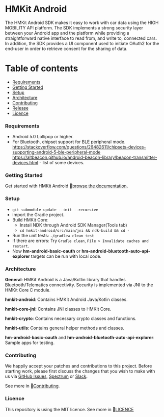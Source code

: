 # HMKit Android

The HMKit Android SDK makes it easy to work with car data using the HIGH MOBILITY API platform. The SDK implements a strong security layer between your Android app and the platform while providing a straightforward native interface to read from, and write to, connected cars.
In addition, the SDK provides a UI component used to initiate OAuth2 for the end-user in order to retrieve consent for the sharing of data.

# Table of contents

* [Requirements](#requirements)
* [Getting Started](#getting-started)
* [Setup](#setup)
* [Architecture](#architecture)
* [Contributing](#contributing)
* [Release](#release)
* [Licence](#Licence)

### Requirements

* Android 5.0 Lollipop or higher. 
* For Bluetooth, chipset support for BLE peripheral mode. https://stackoverflow.com/questions/26482611/chipsets-devices-supporting-android-5-ble-peripheral-mode https://altbeacon.github.io/android-beacon-library/beacon-transmitter-devices.html - list of some devices. 

### Getting Started

Get started with HMKit Android 📘[browse the documentation](https://docs.high-mobility.com/guides/getting-started/android/#framework).

### Setup

* `git submodule update --init --recursive`
* import the Gradle project.
* Build HMKit Core:  
  * Install NDK through Android SDK Manager(Tools tab)
  * `cd hmkit-android/src/main/jni && ndk-build && cd -`
* Run the unit tests: `./gradlew clean test`
* If there are errors: Try `Gradle clean`, `File > Invalidate caches and restart`.
* Now **hm-android-basic-oauth** or **hm-android-bluetooth-auto-api-explorer** targets can be run with local code.

### Architecture

**General**: HMKit Android is a Java/Kotlin library that handles Bluetooth/Telematics connectivity. Security is implemented via JNI to the HMKit Core C module.

**hmkit-android**: Contains HMKit Android Java/Kotlin classes.

**hmkit-core-jni**: Contains JNI classes to HMKit Core.

**hmkit-crypto**: Contains necessary crypto classes and functions.

**hmkit-utils**: Contains general helper methods and classes.

**hm-android-basic-oauth** and **hm-android-bluetooth-auto-api-explorer**: Sample apps for testing.

### Contributing
We happily accept your patches and contributions to this project. Before starting work, please first discuss the changes that you wish to make with us via [GitHub Issues](https://github.com/highmobility/hmkit-android/issues), [Spectrum](https://spectrum.chat/high-mobility/) or [Slack](https://slack.high-mobility.com/).

See more in 📘[Contributing](CONTRIBUTE.md).

### Licence
This repository is using the MIT licence. See more in 📘[LICENCE](LICENCE.md)